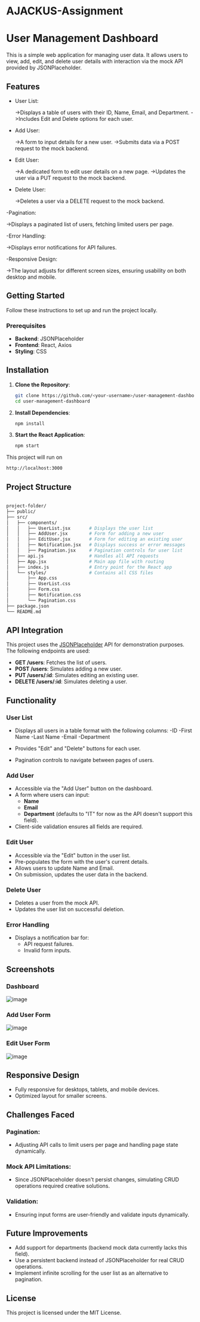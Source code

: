 # AJACKUS-Assignment

# User Management Dashboard

This is a simple web application for managing user data. It allows users to view, add, edit, and delete user details with interaction via the mock API provided by JSONPlaceholder.

## Features

- User List:
   
   ->Displays a table of users with their ID, Name, Email, and Department.
   ->Includes Edit and Delete options for each user.

- Add User:
   
   ->A form to input details for a new user.
   ->Submits data via a POST request to the mock backend.
- Edit User:
   
   ->A dedicated form to edit user details on a new page.
   ->Updates the user via a PUT request to the mock backend.

- Delete User:

   ->Deletes a user via a DELETE request to the mock backend.

-Pagination:
   
   ->Displays a paginated list of users, fetching limited users per page.

-Error Handling:

   ->Displays error notifications for API failures.

-Responsive Design:

   ->The layout adjusts for different screen sizes, ensuring usability on both desktop and mobile.

## Getting Started

Follow these instructions to set up and run the project locally.

### Prerequisites

- **Backend**: JSONPlaceholder
- **Frontend**: React, Axios
- **Styling**: CSS

## Installation

1. **Clone the Repository**:
   ```bash
   git clone https://github.com/<your-username>/user-management-dashboard.git
   cd user-management-dashboard

2. **Install Dependencies**:
   ```bash
   npm install

3. **Start the React Application**:
   ```bash
   npm start

This project will run on
```bash
http://localhost:3000
```

## Project Structure

```bash

project-folder/
├── public/
├── src/
│   ├── components/
│   │   ├── UserList.jsx       # Displays the user list
│   │   ├── AddUser.jsx        # Form for adding a new user
│   │   ├── EditUser.jsx       # Form for editing an existing user
│   │   ├── Notification.jsx   # Displays success or error messages
│   │   ├── Pagination.jsx     # Pagination controls for user list
│   ├── api.js                 # Handles all API requests
│   ├── App.jsx                # Main app file with routing
│   ├── index.js               # Entry point for the React app
│   └── styles/                # Contains all CSS files
│       ├── App.css
│       ├── UserList.css
│       ├── Form.css
│       ├── Notification.css
│       └── Pagination.css
├── package.json
└── README.md
```

## API Integration

This project uses the [JSONPlaceholder](https://jsonplaceholder.typicode.com/) API for demonstration purposes. The following endpoints are used:

- **GET /users**: Fetches the list of users.
- **POST /users**: Simulates adding a new user.
- **PUT /users/:id**: Simulates editing an existing user.
- **DELETE /users/:id**: Simulates deleting a user.

## Functionality

### User List

- Displays all users in a table format with the following columns:
  -ID
  -First Name
  -Last Name
  -Email
  -Department

- Provides "Edit" and "Delete" buttons for each user.
- Pagination controls to navigate between pages of users.

### Add User

- Accessible via the "Add User" button on the dashboard.
- A form where users can input:
  - **Name**
  - **Email**
  - **Department** (defaults to "IT" for now as the API doesn't support this field).
- Client-side validation ensures all fields are required.

### Edit User

- Accessible via the "Edit" button in the user list.
- Pre-populates the form with the user's current details.
- Allows users to update Name and Email.
- On submission, updates the user data in the backend.

### Delete User

- Deletes a user from the mock API.
- Updates the user list on successful deletion.

### Error Handling

- Displays a notification bar for:
  - API request failures.
  - Invalid form inputs.

## Screenshots

### Dashboard

![image](https://github.com/user-attachments/assets/8499401b-c845-413f-b1f2-3ff1d287bdef)


### Add User Form

![image](https://github.com/user-attachments/assets/7da651f3-9159-4dd5-815b-d52cb38ed2ef)


### Edit User Form

![image](https://github.com/user-attachments/assets/d506cef1-08b4-4466-82d6-ab58299c454a)


## Responsive Design

- Fully responsive for desktops, tablets, and mobile devices.
- Optimized layout for smaller screens.

## Challenges Faced

### Pagination:

- Adjusting API calls to limit users per page and handling page state dynamically.

### Mock API Limitations:

- Since JSONPlaceholder doesn't persist changes, simulating CRUD operations required creative solutions.

### Validation:

- Ensuring input forms are user-friendly and validate inputs dynamically.

## Future Improvements

- Add support for departments (backend mock data currently lacks this field).
- Use a persistent backend instead of JSONPlaceholder for real CRUD operations.
- Implement infinite scrolling for the user list as an alternative to pagination.

## License

This project is licensed under the MIT License.




